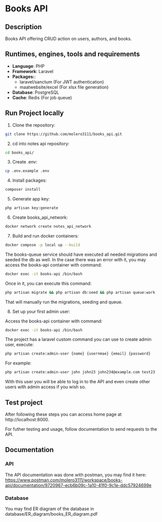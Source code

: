 # Books API

## Description

Books API offering CRUD action on users, authors, and books.

##  Runtimes, engines, tools and requirements

- **Language**: PHP
- **Framework**: Laravel
- **Packages:**: 
    - laravel/sanctum (For JWT authentication)
    - maatwebsite/excel (For xlsx file generation)
- **Database**: PostgreSQL
- **Cache**: Redis (For job queue)

## Run Project locally

1. Clone the repository:

```bash
git clone https://github.com/molero3111/books_api.git
```

2. cd into notes api repository:

```bash
cd books_api/
```

3. Create .env:

```bash
cp .env.example .env
```

4. Install packages:

```bash
composer install
```

5. Generate app key:

```bash
php artisan key:generate
```

6. Create books_api_network:

```bash
docker network create notes_api_network
```

7. Build and run docker containers:

```bash
docker compose -p local up --build
```

The books-queue service should have executed all needed migrations and seeded the db as well.
In the case there was an error with it, you may access the books-api container with command: 
```bash
docker exec -it books-api /bin/bash
```

Once in it, you can execute this command: 
```bash
php artisan migrate && php artisan db:seed && php artisan queue:work
```
That will manually run the migrations, seeding and queue.

8. Set up your first admin user:

Access the books-api container with command:
```bash
docker exec -it books-api /bin/bash
```
The project has a laravel custom command you can use to create admin user, execute: 
```bash
php artisan create:admin-user {name} {usernmae} {email} {password}
```
For example: 
```bash
php artisan create:admin-user john john23 john234@example.com test23
```

With this user you will be able to log in to the API and even create other users with admin access if you wish so.

## Test project

After following these steps you can access home page at http://localhost:8000. 

For futher testing and usage, follow documentation to send requests to the API.

## Documentation

### API
The API documentation was done with postman, you may find it here: 
https://www.postman.com/molero3111/workspace/books-api/documentation/9720967-ecb6b09c-1a10-41f0-9c1e-ddc57924699e

### Database
You may find ER diagram of the database in database/ER_diagram/books_ER_diagram.pdf
